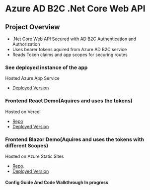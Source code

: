 # Azure AD B2C .Net Core Web API

## Project Overview

- .Net Core Web API Secured with AD B2C Authentication and Authorization
- Uses bearer tokens aquired from Azure AD B2C service
- Reads Token claims and app scopes for securing routes

### See deployed instance of the app

Hosted Azure App Service

- [Deployed Version](https://siriusiqadb2cbapi.azurewebsites.net/swagger/index.html)

### Frontend React Demo(Aquires and uses the tokens)

Hosted on Vercel

- [Repo](https://github.com/emanulz/adb2c_react_webapp)
- [Deployed Version](https://adb2c-react-webapp.vercel.app/)

### Frontend Blazor Demo(Aquires and uses the tokens with different Scopes)

Hosted on Azure Static Sites

- [Repo](https://github.com/emanulz/adb2c_blazor_webapp).
- [Deployed Version](https://icy-hill-0c6f18610.2.azurestaticapps.net/)

#### Config Guide And Code Walkthrough In progress

